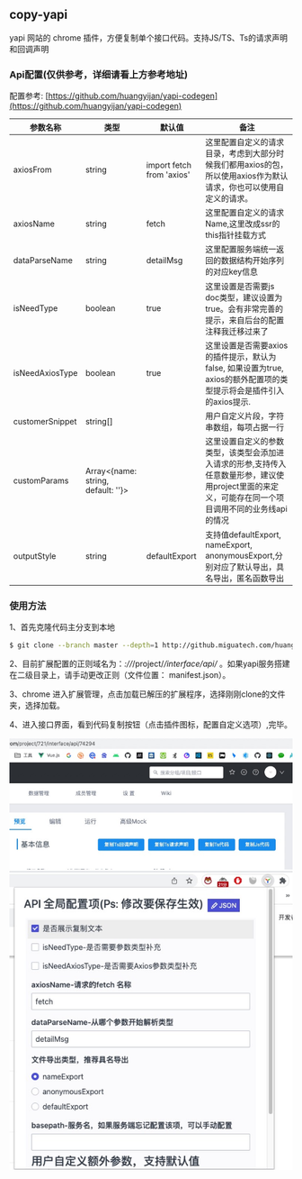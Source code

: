 ## copy-yapi

yapi 网站的 chrome 插件，方便复制单个接口代码。支持JS/TS、Ts的请求声明和回调声明




### Api配置(仅供参考，详细请看上方参考地址)

配置参考: [https://github.com/huangyijan/yapi-codegen](https://github.com/huangyijan/yapi-codegen)

|参数名称|类型|默认值|备注|
|---|---|---|---|
|axiosFrom|string|import fetch from 'axios'|这里配置自定义的请求目录，考虑到大部分时候我们都用axios的包，所以使用axios作为默认请求，你也可以使用自定义的请求。
|axiosName|string|fetch|这里配置自定义的请求Name,这里改成ssr的this指针挂载方式
|dataParseName|string|detailMsg|这里配置服务端统一返回的数据结构开始序列的对应key信息
|isNeedType|boolean|true|这里设置是否需要js doc类型，建议设置为true。会有非常完善的提示，来自后台的配置注释我迁移过来了
|isNeedAxiosType|boolean|true|这里设置是否需要axios的插件提示，默认为false, 如果设置为true, axios的额外配置项的类型提示将会是插件引入的axios提示.
|customerSnippet|string[]||用户自定义片段，字符串数组，每项占据一行
|customParams|Array<{name: string, default: ''}>||这里设置自定义的参数类型，该类型会添加进入请求的形参,支持传入任意数量形参，建议使用project里面的来定义，可能存在同一个项目调用不同的业务线api的情况
|outputStyle|string|defaultExport|支持值defaultExport, nameExport, anonymousExport,分别对应了默认导出，具名导出，匿名函数导出

### 使用方法


1、首先克隆代码主分支到本地

```bash
$ git clone --branch master --depth=1 http://github.miguatech.com/huangyijian/copy-api 

```

2、目前扩展配置的正则域名为：*://*/project/*/interface/api/* 。如果yapi服务搭建在二级目录上，请手动更改正则（文件位置： manifest.json）。

3、chrome 进入扩展管理，点击加载已解压的扩展程序，选择刚刚clone的文件夹，选择加载。

4、进入接口界面，看到代码复制按钮（点击插件图标，配置自定义选项）,完毕。

![you need proxy to see the image](./images/yapiPage.jpg)
![you need proxy to see the image](./images/popup.jpg)
